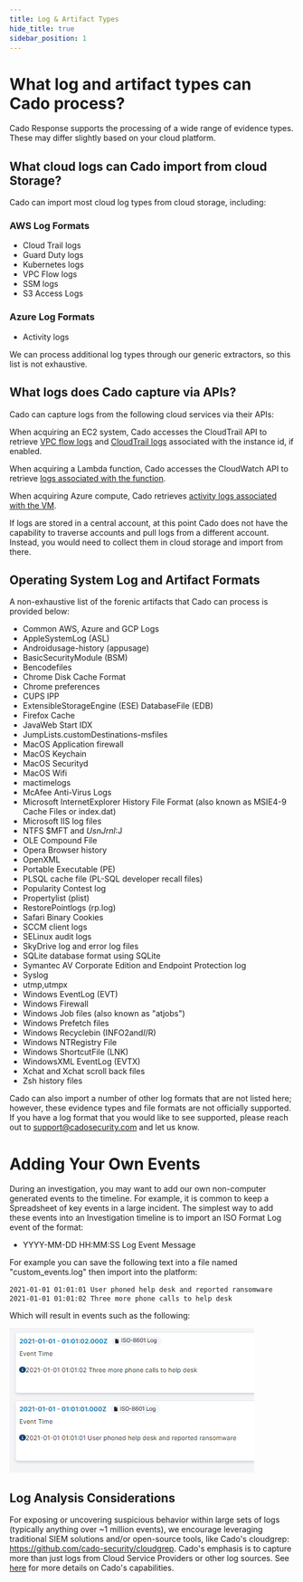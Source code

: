 ```yaml
---
title: Log & Artifact Types
hide_title: true
sidebar_position: 1
---
```


# What log and artifact types can Cado process?
Cado Response supports the processing of a wide range of evidence types.  These may differ slightly based on your cloud platform.

## What cloud logs can Cado import from cloud Storage?
Cado can import most cloud log types from cloud storage, including:

### AWS Log Formats
- Cloud Trail logs
- Guard Duty logs
- Kubernetes logs
- VPC Flow logs
- SSM logs
- S3 Access Logs

### Azure Log Formats
- Activity logs

We can process additional log types through our generic extractors, so this list is not exhaustive.

## What logs does Cado capture via APIs?

Cado can capture logs from the following cloud services via their APIs:

When acquiring an EC2 system, Cado accesses the CloudTrail API to retrieve [VPC flow logs](https://docs.aws.amazon.com/vpc/latest/userguide/working-with-flow-logs.html#create-flow-log) and [CloudTrail logs](https://docs.aws.amazon.com/awscloudtrail/latest/userguide/cloudtrail-getting-started.html) associated with the instance id, if enabled.

When acquiring a Lambda function, Cado accesses the CloudWatch API to retrieve [logs associated with the function](https://docs.aws.amazon.com/AmazonCloudWatch/latest/logs/Working-with-log-groups-and-streams.html).

When acquiring Azure compute, Cado retrieves [activity logs associated with the VM](https://docs.microsoft.com/en-us/azure/azure-monitor/platform/activity-log).

If logs are stored in a central account, at this point Cado does not have the capability to traverse accounts and pull logs from a different account. Instead, you would need to collect them in cloud storage and import from there.

## Operating System Log and Artifact Formats
A non-exhaustive list of the forenic artifacts that Cado can process is provided below:
- Common AWS, Azure and GCP Logs
- AppleSystemLog (ASL)
- Androidusage-history (appusage)
- BasicSecurityModule (BSM)
- Bencodefiles
- Chrome Disk Cache Format
- Chrome preferences
- CUPS IPP
- ExtensibleStorageEngine (ESE) DatabaseFile (EDB)
- Firefox Cache
- JavaWeb Start IDX
- JumpLists.customDestinations-msfiles
- MacOS Application firewall
- MacOS Keychain
- MacOS Securityd
- MacOS Wifi
- mactimelogs
- McAfee Anti-Virus Logs
- Microsoft InternetExplorer History File Format (also known as MSIE4-9 Cache Files or index.dat)
- Microsoft IIS log files
- NTFS $MFT and $UsnJrnl:$J
- OLE Compound File
- Opera Browser history
- OpenXML
- Portable Executable (PE) 
- PLSQL cache file (PL-SQL developer recall files)
- Popularity Contest log
- Propertylist (plist)
- RestorePointlogs (rp.log)
- Safari Binary Cookies
- SCCM client logs
- SELinux audit logs
- SkyDrive log and error log files
- SQLite database format using SQLite
- Symantec AV Corporate Edition and Endpoint Protection log
- Syslog
- utmp,utmpx
- Windows EventLog (EVT)
- Windows Firewall
- Windows Job files (also known as "atjobs")
- Windows Prefetch files
- Windows Recyclebin (INFO2and$I/$R)
- Windows NTRegistry File
- Windows ShortcutFile (LNK)
- WindowsXML EventLog (EVTX)
- Xchat and Xchat scroll back files
- Zsh history files

Cado can also import a number of other log formats that are not listed here; however, these evidence types and file formats are not officially supported.
If you have a log format that you would like to see supported, please reach out to support@cadosecurity.com and let us know.

# Adding Your Own Events

During an investigation, you may want to add our own non-computer generated events to the timeline.
For example, it is common to keep a Spreadsheet of key events in a large incident.
The simplest way to add these events into an Investigation timeline is to import an ISO Format Log event of the format:
* YYYY-MM-DD HH:MM:SS Log Event Message

For example you can save the following text into a file named "custom_events.log" then import into the platform:

```
2021-01-01 01:01:01 User phoned help desk and reported ransomware
2021-01-01 01:01:02 Three more phone calls to help desk
```

Which will result in events such as the following:

![Custom logs imported into Cado](/img/custom_log.png)

## Log Analysis Considerations 
For exposing or uncovering suspicious behavior within large sets of logs (typically anything over ~1 million events), we encourage leveraging traditional SIEM solutions and/or open-source tools, like Cado's cloudgrep: https://github.com/cado-security/cloudgrep.
Cado's emphasis is to capture more than just logs from Cloud Service Providers or other log sources. See [here](cado-response/intro) for more details on Cado's capabilities.
